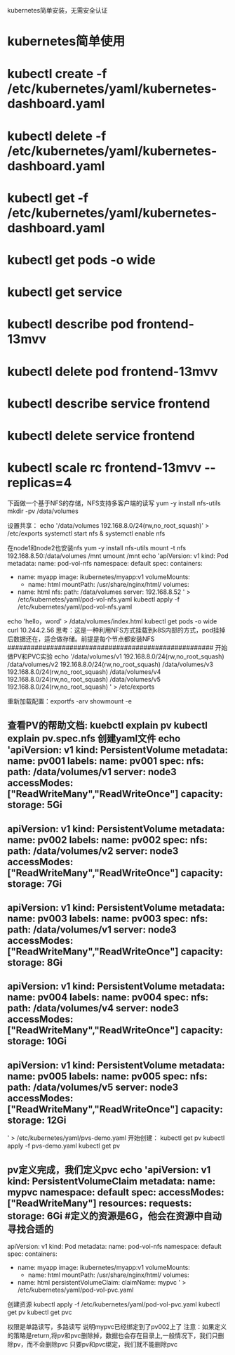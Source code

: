 kubernetes简单安装，无需安全认证

#  kubernetes简单使用
# kubectl create -f /etc/kubernetes/yaml/kubernetes-dashboard.yaml 
# kubectl delete -f /etc/kubernetes/yaml/kubernetes-dashboard.yaml
# kubectl get  -f /etc/kubernetes/yaml/kubernetes-dashboard.yaml
# kubectl get pods -o wide
# kubectl get service
# kubectl describe pod frontend-13mvv
# kubectl delete pod frontend-13mvv
# kubectl describe service frontend
# kubectl delete service frontend
# kubectl scale rc frontend-13mvv --replicas=4

下面做一个基于NFS的存储，NFS支持多客户端的读写
yum -y install nfs-utils
mkdir -pv /data/volumes 

设置共享：
echo '/data/volumes 192.168.8.0/24(rw,no_root_squash)' > /etc/exports
systemctl start nfs &  systemctl enable nfs

在node1和node2也安装nfs
yum -y install nfs-utils 
mount -t nfs 192.168.8.50:/data/volumes /mnt
umount /mnt
echo 'apiVersion: v1
kind: Pod
metadata:
  name: pod-vol-nfs
  namespace: default
spec:
  containers:
  - name: myapp
    image: ikubernetes/myapp:v1
    volumeMounts:
    - name: html
      mountPath: /usr/share/nginx/html/
  volumes:
  - name: html
    nfs:
      path: /data/volumes
      server: 192.168.8.52
' > /etc/kubernetes/yaml/pod-vol-nfs.yaml 
kubectl apply -f /etc/kubernetes/yaml/pod-vol-nfs.yaml 
 
echo 'hello，word' > /data/volumes/index.html
kubectl get pods -o wide
curl 10.244.2.56
思考：这是一种利用NFS方式挂载到k8S内部的方式，pod挂掉后数据还在，适合做存储。前提是每个节点都安装NFS
#####################################################
开始做PV和PVC实验
echo '/data/volumes/v1 192.168.8.0/24(rw,no_root_squash)
/data/volumes/v2 192.168.8.0/24(rw,no_root_squash)
/data/volumes/v3 192.168.8.0/24(rw,no_root_squash)
/data/volumes/v4 192.168.8.0/24(rw,no_root_squash)
/data/volumes/v5 192.168.8.0/24(rw,no_root_squash)
' > /etc/exports

重新加载配置：exportfs -arv
             showmount -e

查看PV的帮助文档: kuebctl explain pv
                 kubectl explain pv.spec.nfs
创建yaml文件
echo 'apiVersion: v1
kind: PersistentVolume
metadata:
  name: pv001
  labels:
    name: pv001
spec:
  nfs:
    path: /data/volumes/v1
    server: node3
  accessModes: ["ReadWriteMany","ReadWriteOnce"]
  capacity:
    storage: 5Gi
--- 
apiVersion: v1
kind: PersistentVolume
metadata:
  name: pv002
  labels:
    name: pv002
spec:
  nfs:
    path: /data/volumes/v2
    server: node3
  accessModes: ["ReadWriteMany","ReadWriteOnce"]
  capacity:
    storage: 7Gi
--- 
apiVersion: v1
kind: PersistentVolume
metadata:
  name: pv003
  labels:
    name: pv003
spec:
  nfs:
    path: /data/volumes/v1
    server: node3
  accessModes: ["ReadWriteMany","ReadWriteOnce"]
  capacity:
    storage: 8Gi
--- 
apiVersion: v1
kind: PersistentVolume
metadata:
  name: pv004
  labels:
    name: pv004
spec:
  nfs:
    path: /data/volumes/v4
    server: node3
  accessModes: ["ReadWriteMany","ReadWriteOnce"]
  capacity:
    storage: 10Gi
--- 
apiVersion: v1
kind: PersistentVolume
metadata:
  name: pv005
  labels:
    name: pv005
spec:
  nfs:
    path: /data/volumes/v5
    server: node3
  accessModes: ["ReadWriteMany","ReadWriteOnce"]
  capacity:
    storage: 12Gi
--- 
' > /etc/kubernetes/yaml/pvs-demo.yaml 
开始创建：
kubectl get pv
kubectl apply -f pvs-demo.yaml 
kubectl get pv

pv定义完成，我们定义pvc
echo 'apiVersion: v1
kind: PersistentVolumeClaim
metadata:
  name: mypvc
  namespace: default
spec:
  accessModes: ["ReadWriteMany"]
  resources:
    requests:
      storage: 6Gi    #定义的资源是6G，他会在资源中自动寻找合适的
---
apiVersion: v1
kind: Pod
metadata:
  name: pod-vol-nfs
  namespace: default
spec:
  containers:
  - name: myapp
    image: ikubernetes/myapp:v1
    volumeMounts:
    - name: html
      mountPath: /usr/share/nginx/html/
  volumes:
  - name: html
    persistentVolumeClaim:
      claimName: mypvc
' > /etc/kubernetes/yaml/pod-vol-pvc.yaml 

创建资源
kubectl apply -f /etc/kubernetes/yaml/pod-vol-pvc.yaml 
kubectl get pv
kubectl get pvc

权限是单路读写，多路读写
说明mypvc已经绑定到了pv002上了
注意：如果定义的策略是return,将pv和pvc删除掉，数据也会存在目录上,一般情况下，我们只删除pv，而不会删除pvc
只要pv和pvc绑定，我们就不能删除pvc
